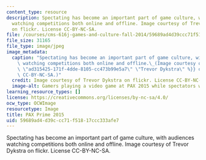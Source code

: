 ```yaml
---
content_type: resource
description: Spectating has become an important part of game culture, with audiences
  watching competitions both online and offline. Image courtesy of Trevor Dykstra
  on flickr. License CC-BY-NC-SA.
file: /courses/cms-616j-games-and-culture-fall-2014/59689ad4d39ccc71f51817ccc333afe7_cms-616jf14.jpg
file_size: 31165
file_type: image/jpeg
image_metadata:
  caption: "Spectating has become an important part of game culture, with audiences\
    \ watching competitions both online and offline.\_(Image courtesy of {{% resource_link\
    \ \"ad315425-171f-4dde-8105-cc473b99e5a7\" \"Trevor Dykstra\" %}} on flickr. License\
    \ CC-BY-NC-SA.)"
  credit: Image courtesy of Trevor Dykstra on flickr. License CC-BY-NC-SA.
  image-alt: Gamers playing a video game at PAX 2015 while spectators watch.
learning_resource_types: []
license: https://creativecommons.org/licenses/by-nc-sa/4.0/
ocw_type: OCWImage
resourcetype: Image
title: PAX Prime 2015
uid: 59689ad4-d39c-cc71-f518-17ccc333afe7
---
```

Spectating has become an important part of game culture, with audiences watching competitions both online and offline. Image courtesy of Trevor Dykstra on flickr. License CC-BY-NC-SA.
